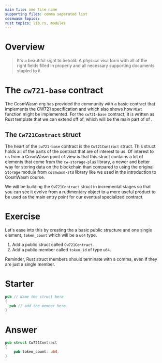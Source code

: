 ```yaml
---
main file: one file name
supporting files: comma separated list
cosmwasm topics:
rust topics: lib.rs, modules
---
```


# Overview
> It's a beautiful sight to behold. A physical visa form with all of the right fields filled in properly and all necessary supporting documents stapled to it.

# The `cw721-base` contract
The CosmWasm org has provided the community with a basic contract that implements the CW721 specification and which also shows how `Mint` function might be implemented. For the `cw721-base` contract, it is written as Rust template that we can extend off of, which will be the main part of of <Lesson>. 

## The `Cw721Contract` struct 
The heart of the `cw721-base` contract is the `Cw721Contract` struct. This struct holds all of the parts of the contract that are of interest to us. Of interest to us from a CosmWasm point of view is that this struct contains a lot of elements that come from the `cw-storage-plus` library, a newer and better way for storing data on the blockchain than compared to using the original `Storage` module from `cosmwasm-std` library like we used in the introduction to CosmWasm course.

 We will be building the `Cw721Contract` struct in incremental stages so that you can see it evolve from a rudimentary object to a more useful product to be used as the main entry point for our eventual specialized contract.

# Exercise
Let's ease into this by creating the a basic public structure and one single element, `token_count` which will be a `u64` type. 

1. Add a public struct called `Cw721Contract`. 
2. Add a public member called `token_id` of type `u64`.

Reminder, Rust struct members should terminate with a comma, even if they are just a single member.

# Starter
```rust
pub // Name the struct here
{
  pub // add the member here.
}
```

# Answer
```rust
pub struct Cw721Contract
{
    pub token_count: u64,
}
```